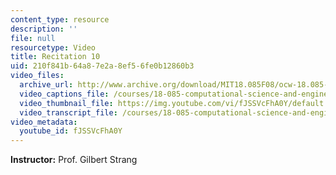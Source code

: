 ```yaml
---
content_type: resource
description: ''
file: null
resourcetype: Video
title: Recitation 10
uid: 210f841b-64a8-7e2a-8ef5-6fe0b12860b3
video_files:
  archive_url: http://www.archive.org/download/MIT18.085F08/ocw-18.085-f08-rec10_300k.mp4
  video_captions_file: /courses/18-085-computational-science-and-engineering-i-fall-2008/dacffbe5049b578d8966af1e86b9e794_fJSSVcFhA0Y.vtt
  video_thumbnail_file: https://img.youtube.com/vi/fJSSVcFhA0Y/default.jpg
  video_transcript_file: /courses/18-085-computational-science-and-engineering-i-fall-2008/d7ff56163921cada3982c05b7bb3ee48_fJSSVcFhA0Y.pdf
video_metadata:
  youtube_id: fJSSVcFhA0Y
---
```


**Instructor:** Prof. Gilbert Strang